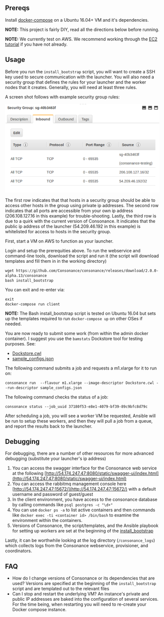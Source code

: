 ## Prereqs

Install [docker-compose](https://docs.docker.com/compose/install/) on a Ubuntu 16.04+ VM and it's dependencies.

**NOTE:** This project is fairly DIY, read all the directions below before running.

**NOTE:** We currently test on AWS. We recommend working through the [EC2 tutorial](https://docs.aws.amazon.com/AWSEC2/latest/UserGuide/concepts.html) if you have not already.

## Usage

Before you run the `install_bootstrap` script, you will want to create a SSH key used to secure communication with the 
launcher. You will also need a security group that defines the rules for your launcher and the worker nodes that it 
creates. Generally, you will need at least three rules. 
 
A screen shot follows with example security group rules:
 
![security groups](images/security_groups.png)

The first row indicates that that hosts in a security group should be able to access other hosts in the group using private 
ip addresses. The second row indicates that all ports are accessible from your own ip address (206.108.127.16 in this example)
for trouble-shooting. Lastly, the third row is due to a quirk with the current version of Consonance. It indicates that 
the public ip address of the launcher (54.209.46.192 in this example) is whitelisted for access to hosts in the security group.

First, start a VM on AWS to function as your launcher. 

Login and setup the prerequities above. To run the webservice and command-line tools, download the script and run it (the script will download templates and
fill them in in the working directory)

    wget https://github.com/Consonance/consonance/releases/download/2.0.0-alpha.13/consonance
    bash install_bootstrap

You can exit and re-enter via:

    exit
    docker-compose run client

**NOTE:** The Bash install\_bootstrap script is tested on Ubuntu 16.04 but sets up the templates required to run `docker-compose up` on other OSes if needed.

You are now ready to submit some work (from within the admin docker container).  I suggest you use the `bamstats` Dockstore tool for testing purposes.  See:

* [Dockstore.cwl](https://github.com/briandoconnor/dockstore-tool-bamstats/blob/develop/Dockstore.cwl)
* [sample\_configs.json](https://github.com/briandoconnor/dockstore-tool-bamstats/blob/develop/sample_configs.json)

The following command submits a job and requests a m1.xlarge for it to run on: 


    consonance run  --flavour m1.xlarge --image-descriptor Dockstore.cwl --run-descriptor sample_configs.json

The following command checks the status of a job:

    consonance status --job_uuid 37180f53-e8e1-4079-bf39-89c9bfc8d79c

After scheduling a job, you will see a worker VM be requested, Ansible will be run to setup 
these workers, and then they will pull a job from a queue, and report the results back 
to the launcher. 

## Debugging

For debugging, there are a number of other resources for more advanced debugging (substitute your launcher's ip address)

1. You can access the swagger interface for the Consonance web service at the following 
[http://54.174.247.47:8080/static/swagger-ui/index.html](http://54.174.247.47:8080/static/swagger-ui/index.html)
2. You can access the rabbitmq management console here [http://54.174.247.47:15672/](http://54.174.247.47:15672/) 
 with a default username and password of guest/guest
3. In the client environment, you have access to the consonance database by calling commands like `psql postgres -c "\d+"`
4. You can use `docker ps -a` to list active containers and then commands like `docker exec -ti <container id> /bin/bash` 
to examine the environment within the containers. 
5. Versions of Consonance, the script/templates, and the Ansible playbook for setting up 
workers are set at the beginning of the [install_bootstrap](install_bootstrap)

Lastly, it can be worthwhile looking at the log directory (`/consonance_logs`) which collects logs from the Consonance 
webservice, provisioner, and coordinators.

## FAQ

* How do I change versions of Consonance or its dependencies that are used? 
Versions are specified at the beginning of the `install_bootstrap` script and are templated out to the relevant files
* Can I stop and restart the underlying VM? 
An instance's private and public IP addresses are baked into the configuration of several services. 
For the time being, when restarting you will need to re-create your Docker compose instance.

